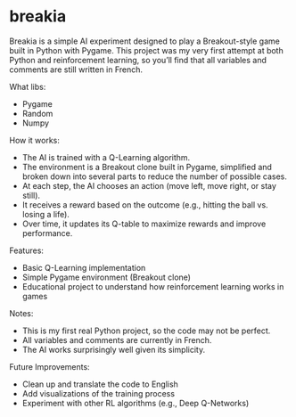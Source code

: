 # breakia
Breakia is a simple AI experiment designed to play a Breakout-style game built in Python with Pygame.
This project was my very first attempt at both Python and reinforcement learning, so you’ll find that all variables and comments are still written in French.

What libs: 
- Pygame
- Random
- Numpy

How it works:
- The AI is trained with a Q-Learning algorithm.
- The environment is a Breakout clone built in Pygame, simplified and broken down into several parts to reduce the number of possible cases.
- At each step, the AI chooses an action (move left, move right, or stay still).
- It receives a reward based on the outcome (e.g., hitting the ball vs. losing a life).
- Over time, it updates its Q-table to maximize rewards and improve performance.

Features:
- Basic Q-Learning implementation
- Simple Pygame environment (Breakout clone)
- Educational project to understand how reinforcement learning works in games

Notes:
- This is my first real Python project, so the code may not be perfect.
- All variables and comments are currently in French.
- The AI works surprisingly well given its simplicity.

Future Improvements:
- Clean up and translate the code to English
- Add visualizations of the training process
- Experiment with other RL algorithms (e.g., Deep Q-Networks)

